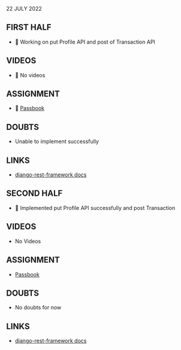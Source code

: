 22 JULY 2022

## FIRST HALF

- 🚧 Working on put Profile API and post of Transaction API

## VIDEOS

- 🚫 No videos

## ASSIGNMENT

- 🚧 [Passbook](https://github.com/sp18-interns/django-passbook/tree/PPG-003)

## DOUBTS

- Unable to implement successfully

## LINKS

- [django-rest-framework docs](https://www.django-rest-framework.org/tutorial/quickstart/)

## SECOND HALF

- 🚧 Implemented put Profile API successfully and post Transaction

## VIDEOS

- No Videos

## ASSIGNMENT

- [Passbook](https://github.com/sp18-interns/django-passbook/tree/PPG-003)

## DOUBTS

- No doubts for now

## LINKS

- [django-rest-framework docs](https://www.django-rest-framework.org/tutorial/quickstart/)
